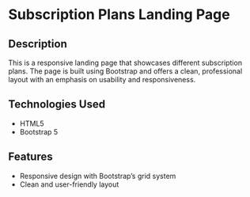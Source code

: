 # Subscription Plans Landing Page

## Description
This is a responsive landing page that showcases different subscription plans. The page is built using Bootstrap and offers a clean, professional layout with an emphasis on usability and responsiveness.

## Technologies Used
- HTML5
- Bootstrap 5



## Features
- Responsive design with Bootstrap’s grid system
- Clean and user-friendly layout

